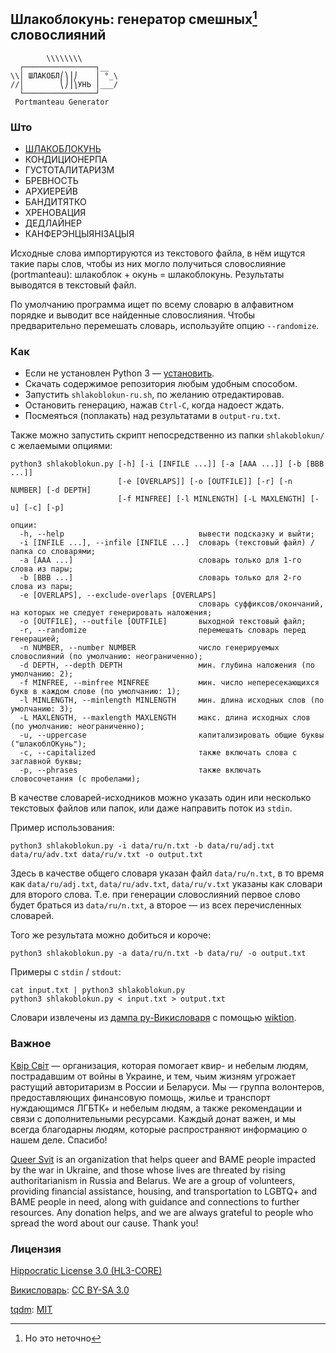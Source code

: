 ## Шлакоблокунь: генератор смешных[^1] словослияний ##

```
        \\\\\\\\
  ┌────────────────┐__
\\│ ШЛАКОБЛ⎛⎞⎟⎠    │ °_\
//│        ⎝⎠⎟⎞УНЬ │___/
  └────────────────┘
 Portmanteau Generator
```

### Што ###

- [ШЛАКОБЛОКУНЬ](https://memepedia.ru/shlakoblokun-i-ego-druzya/)
- КОНДИЦИОНЕРПА
- ГУСТОТАЛИТАРИЗМ
- БРЕВНОСТЬ
- АРХИЕРЕЙВ
- БАНДИТЯТКО
- ХРЕНОВАЦИЯ
- ДЕДЛАЙНЕР
- КАНФЕРЭНЦЫЯНІЗАЦЫЯ

Исходные слова импортируются из текстового файла, в нём ищутся такие пары слов, чтобы из них могло получиться словослияние (portmanteau): шлакоблок + окунь = шлакоблокунь. Результаты выводятся в текстовый файл.

По умолчанию программа ищет по всему словарю в алфавитном порядке и выводит все найденные словослияния. Чтобы предварительно перемешать словарь, используйте опцию `--randomize`.

### Как ###

- Если не установлен Python 3 — [установить](https://www.python.org/downloads/).
- Скачать содержимое репозитория любым удобным способом.
- Запустить `shlakoblokun-ru.sh`, по желанию отредактировав.
- Остановить генерацию, нажав `Ctrl-C`, когда надоест ждать.
- Посмеяться (поплакать) над результатами в `output-ru.txt`.

Также можно запустить скрипт непосредственно из папки `shlakoblokun/` с желаемыми опциями:

```
python3 shlakoblokun.py [-h] [-i [INFILE ...]] [-a [AAA ...]] [-b [BBB ...]]
                        [-e [OVERLAPS]] [-o [OUTFILE]] [-r] [-n NUMBER] [-d DEPTH]
                        [-f MINFREE] [-l MINLENGTH] [-L MAXLENGTH] [-u] [-c] [-p]

опции:
  -h, --help                              вывести подсказку и выйти;
  -i [INFILE ...], --infile [INFILE ...]  словарь (текстовый файл) / папка со словарями;
  -a [AAA ...]                            словарь только для 1-го слова из пары;
  -b [BBB ...]                            словарь только для 2-го слова из пары;
  -e [OVERLAPS], --exclude-overlaps [OVERLAPS]
                                          словарь суффиксов/окончаний, на которых не следует генерировать наложения;
  -o [OUTFILE], --outfile [OUTFILE]       выходной текстовый файл;
  -r, --randomize                         перемешать словарь перед генерацией;
  -n NUMBER, --number NUMBER              число генерируемых словослияний (по умолчанию: неограниченно);
  -d DEPTH, --depth DEPTH                 мин. глубина наложения (по умолчанию: 2);
  -f MINFREE, --minfree MINFREE           мин. число непересекающихся букв в каждом слове (по умолчанию: 1);
  -l MINLENGTH, --minlength MINLENGTH     мин. длина исходных слов (по умолчанию: 3);
  -L MAXLENGTH, --maxlength MAXLENGTH     макс. длина исходных слов (по умолчанию: неограниченно);
  -u, --uppercase                         капитализировать общие буквы ("шлакоблОКунь");
  -c, --capitalized                       также включать слова с заглавной буквы;
  -p, --phrases                           также включать словосочетания (с пробелами);
```

В качестве словарей-исходников можно указать один или несколько текстовых файлов или папок, или даже направить поток из `stdin`.

Пример использования:

```
python3 shlakoblokun.py -i data/ru/n.txt -b data/ru/adj.txt data/ru/adv.txt data/ru/v.txt -o output.txt
```

Здесь в качестве общего словаря указан файл `data/ru/n.txt`, в то время как `data/ru/adj.txt`, `data/ru/adv.txt`, `data/ru/v.txt` указаны как словари для второго слова. Т.е. при генерации словослияний первое слово будет браться из `data/ru/n.txt`, а второе — из всех перечисленных словарей.

Того же результата можно добиться и короче:

```
python3 shlakoblokun.py -a data/ru/n.txt -b data/ru/ -o output.txt
```

Примеры с `stdin` / `stdout`:

```
cat input.txt | python3 shlakoblokun.py
python3 shlakoblokun.py < input.txt > output.txt
```

Словари извлечены из [дампа ру-Викисловаря](https://dumps.wikimedia.org/) с помощью [wiktion](https://github.com/roadkell/wiktion).

### Важное ###

[Квiр Свiт](https://queersvit.taplink.ws/) — организация, которая помогает квир- и небелым людям, пострадавшим от войны в Украине, и тем, чьим жизням угрожает растущий авторитаризм в России и Беларуси. Мы — группа волонтеров, предоставляющих финансовую помощь, жилье и транспорт нуждающимся ЛГБТК+ и небелым людям, а также рекомендации и связи с дополнительными ресурсами.
Каждый донат важен, и мы всегда благодарны людям, которые распространяют информацию о нашем деле. Спасибо!

[Queer Svit](https://queersvit.taplink.ws/) is an organization that helps queer and BAME people impacted by the war in Ukraine, and those whose lives are threated by rising authoritarianism in Russia and Belarus. We are a group of volunteers, providing financial assistance, housing, and transportation to LGBTQ+ and BAME people in need, along with guidance and connections to further resources.
Any donation helps, and we are always grateful to people who spread the word about our cause. Thank you!

### Лицензия ###

[Hippocratic License 3.0 (HL3-CORE)](https://github.com/roadkell/shlakoblokun/blob/main/LICENSE.md)

[Викисловарь](https://ru.wiktionary.org/): [CC BY-SA 3.0](https://creativecommons.org/licenses/by-sa/3.0/)

[tqdm](https://github.com/tqdm/tqdm): [MIT](https://github.com/tqdm/tqdm/blob/master/LICENCE)

[^1]: Но это неточно
